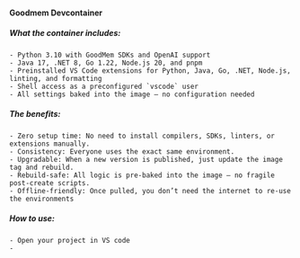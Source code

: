 #### Goodmem Devcontainer

##### What the container includes: 
    - Python 3.10 with GoodMem SDKs and OpenAI support
    - Java 17, .NET 8, Go 1.22, Node.js 20, and pnpm
    - Preinstalled VS Code extensions for Python, Java, Go, .NET, Node.js, linting, and formatting
    - Shell access as a preconfigured `vscode` user
    - All settings baked into the image — no configuration needed

##### The benefits: 
    - Zero setup time: No need to install compilers, SDKs, linters, or extensions manually.
    - Consistency: Everyone uses the exact same environment.
    - Upgradable: When a new version is published, just update the image tag and rebuild.
    - Rebuild-safe: All logic is pre-baked into the image — no fragile post-create scripts.
    - Offline-friendly: Once pulled, you don’t need the internet to re-use the environments 

##### How to use: 
    - Open your project in VS code
    - 